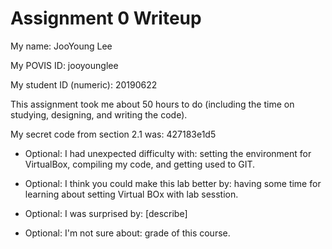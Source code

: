 Assignment 0 Writeup
=============

My name: JooYoung Lee

My POVIS ID: jooyounglee

My student ID (numeric): 20190622

This assignment took me about 50 hours to do (including the time on studying, designing, and writing the code).

My secret code from section 2.1 was: 427183e1d5

- Optional: I had unexpected difficulty with: setting the environment for VirtualBox, compiling my code, and getting used to GIT.

- Optional: I think you could make this lab better by: having some time for learning about setting Virtual BOx with lab sesstion.

- Optional: I was surprised by: [describe]

- Optional: I'm not sure about: grade of this course.
